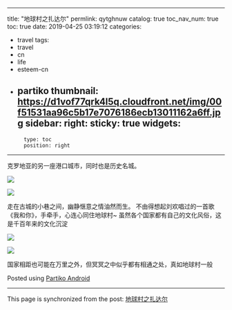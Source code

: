 
---
title: "地球村之扎达尔"
permlink: qytghnuw
catalog: true
toc_nav_num: true
toc: true
date: 2019-04-25 03:19:12
categories:
- travel
tags:
- travel
- cn
- life
- esteem-cn
- partiko
thumbnail: https://d1vof77qrk4l5q.cloudfront.net/img/00f51531aa96c5b17e7076186ecb13011162a6ff.jpg
sidebar:
    right:
        sticky: true
widgets:
    -
        type: toc
        position: right
---


克罗地亚的另一座港口城市，同时也是历史名城。

![](https://d1vof77qrk4l5q.cloudfront.net/img/00f51531aa96c5b17e7076186ecb13011162a6ff.jpg)

![](https://d1vof77qrk4l5q.cloudfront.net/img/cdef9b6eba716f0570bd28f72337927f79563fb6.jpg)


走在古城的小巷之间，幽静惬意之情油然而生。
不由得想起刘欢唱过的一首歌《我和你》，手牵手，心连心同住地球村~
虽然各个国家都有自己的文化风俗，这是千百年来的文化沉淀


![](https://d1vof77qrk4l5q.cloudfront.net/img/d0bf753a77035785eaaf16ba043adb7c1afbbe2e.jpg)

![](https://d1vof77qrk4l5q.cloudfront.net/img/a9c378e3da7402750702a83fa444fa6460375d1c.jpg)


国家相距也可能在万里之外，但冥冥之中似乎都有相通之处，真如地球村一般

Posted using [Partiko Android](https://partiko.app/referral/andrewma)

- - -

This page is synchronized from the post: [地球村之扎达尔](https://steemit.com/@andrewma/qytghnuw)
